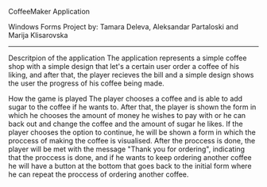 CoffeeMaker Application

Windows Forms Project by: Tamara Deleva, Aleksandar Partaloski and Marija Klisarovska

---

Descritpion of the application
The application represents a simple coffee shop with a simple design that let's a certain user order a coffee of his liking, and after that, the player recieves the bill and a simple design shows the user the progress of his coffee being made.

How the game is played
The player chooses a coffee and is able to add sugar to the coffee if he wants to. After that, the player is shown the form in which he chooses the amount of money he wishes to pay with or he can back out and change the coffee and the amount of sugar he likes. If the player chooses the option to continue, he will be shown a form in which the proccess of making the coffee is visualised. After the proccess is done, the player will be met with the message "Thank you for ordering", indicating that the proccess is done, and if he wants to keep ordering another coffee he will have a button at the bottom that goes back to the initial form where he can repeat the proccess of ordering another coffee.
